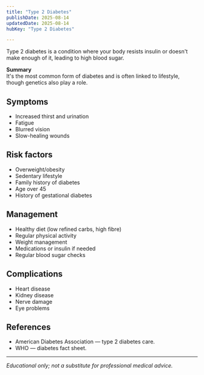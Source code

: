 ```yaml
---
title: "Type 2 Diabetes"
publishDate: 2025-08-14
updatedDate: 2025-08-14
hubKey: "Type 2 Diabetes"

---
```


Type 2 diabetes is a condition where your body resists insulin or doesn't make enough of it, leading to high blood sugar.

**Summary**  
It's the most common form of diabetes and is often linked to lifestyle, though genetics also play a role.

## Symptoms

- Increased thirst and urination  
- Fatigue  
- Blurred vision  
- Slow-healing wounds

## Risk factors

- Overweight/obesity  
- Sedentary lifestyle  
- Family history of diabetes  
- Age over 45  
- History of gestational diabetes

## Management

- Healthy diet (low refined carbs, high fibre)  
- Regular physical activity  
- Weight management  
- Medications or insulin if needed  
- Regular blood sugar checks

## Complications

- Heart disease  
- Kidney disease  
- Nerve damage  
- Eye problems

## References

- American Diabetes Association — type 2 diabetes care.  
- WHO — diabetes fact sheet.

---

*Educational only; not a substitute for professional medical advice.*
